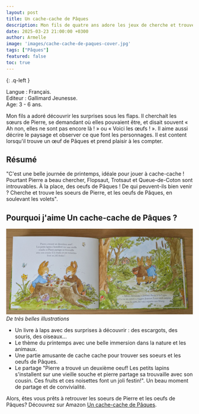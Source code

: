 ```yaml
---
layout: post
title: Un cache-cache de Pâques
description: Mon fils de quatre ans adore les jeux de cherche et trouve ainsi que les cache-cache. Ce livre suit le même principe, mais sur le thème de Pâques, avec des flaps à soulever pour découvrir de nouvelles surprises.
date: 2025-03-23 21:00:00 +0300
author: Armelle
image: 'images/cache-cache-de-paques-cover.jpg'
tags: ["Pâques"]
featured: false
toc: true
---
```

{: .q-left }

Langue : Français.           
Editeur : Gallimard Jeunesse.    
Age: 3 - 6 ans.  

Mon fils a adoré découvrir les surprises sous les flaps. Il cherchait les sœurs de Pierre, se demandant où elles pouvaient être, et disait souvent « Ah non, elles ne sont pas encore là ! » ou « Voici les œufs ! ». Il aime aussi décrire le paysage et observer ce que font les personnages. Il est content lorsqu'il trouve un œuf de Pâques et prend plaisir à les compter. 

## Résumé

"C'est une belle journée de printemps, idéale pour jouer à cache-cache ! Pourtant Pierre a beau chercher, Flopsaut, Trotsaut et Queue-de-Coton sont introuvables. À la place, des oeufs de Pâques ! De qui peuvent-ils bien venir ? Cherche et trouve les soeurs de Pierre, et les oeufs de Pâques, en soulevant les volets".

## Pourquoi j'aime Un cache-cache de Pâques ?

![De très belles illustrations](images/un-cache-cache-de-paques-int.jpg)
*De très belles illustrations*
- Un livre à laps avec des surprises à découvrir : des escargots, des souris, des oiseaux...
- Le thème du printemps avec une belle immersion dans la nature et les animaux.
- Une partie amusante de cache cache pour trouver ses soeurs et les oeufs de Pâques. 
- Le partage "Pierre a trouvé un deuxième oeuf! Les petits lapins s'installent sur une vieille souche et pierre partage sa trouvaille avec son cousin. Ces fruits et ces noisettes font un joli festin!". Un beau moment de partage et de convivialité.

Alors, êtes vous prêts à retrouver les soeurs de Pierre et les oeufs de Pâques? Découvrez sur Amazon [Un cache-cache de Pâques](https://amzn.to/41Vyb24).  
